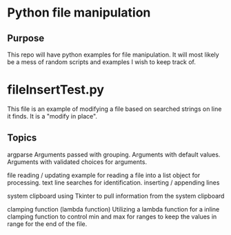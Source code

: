 Python file manipulation
========================

## Purpose
This repo will have python examples for file manipulation. It will most likely be a mess of random scripts and examples I wish to keep track of.

# fileInsertTest.py
This file is an example of modifying a file based on searched strings on line it finds. It is a "modify in place".

## Topics
argparse
    Arguments passed with grouping.
    Arguments with default values.
    Arguments with validated choices for arguments.
    
file reading / updating
    example for reading a file into a list object for processing.
    text line searches for identification.
    inserting / appending lines
    
system clipboard
    using Tkinter to pull information from the system clipboard
    
clamping function (lambda function)
    Utilizing a lambda function for a inline clamping function to control min and max for ranges to keep the values in range for the end of the file.
